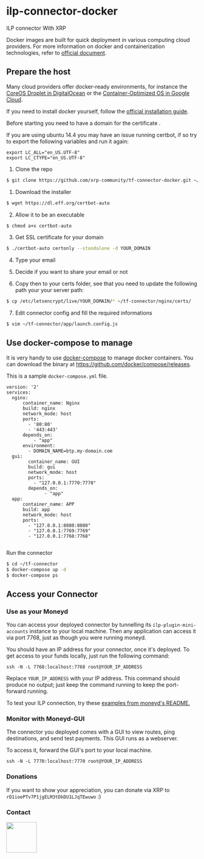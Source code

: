 # ilp-connector-docker

ILP connector With XRP

Docker images are built for quick deployment in various computing cloud providers. For more information on docker and containerization technologies, refer to [official document][4].

## Prepare the host

Many cloud providers offer docker-ready environments, for instance the [CoreOS Droplet in DigitalOcean][5] or the [Container-Optimized OS in Google Cloud][6].

If you need to install docker yourself, follow the [official installation guide][7].


Before starting you need to have a domain for the certificate .


If you are using ubuntu 14.4 you may have an issue running certbot, if so try to export the following variables and run it again:

```
export LC_ALL="en_US.UTF-8"
export LC_CTYPE="en_US.UTF-8"
```


1. Clone the repo

```bash
$ git clone https://github.com/xrp-community/tf-connector-docker.git ~/tf-connector
```

1. Download the installer

```bash
$ wget https://dl.eff.org/certbot-auto
```

2. Allow it to be an executable

```bash
$ chmod a+x certbot-auto
```

3. Get SSL certificate for your domain

```bash
$ ./certbot-auto certonly --standalone -d YOUR_DOMAIN
```

4. Type your email

5. Decide if you want to share your email or not

6. Copy then to your certs folder, see that you need to update the following path your your server path:

```bash
$ cp /etc/letsencrypt/live/YOUR_DOMAIN/* ~/tf-connector/nginx/certs/
```

7. Edit connector config and fill the required informations

```bash
$ vim ~/tf-connector/app/launch.config.js
```



## Use docker-compose to manage

It is very handy to use [docker-compose][3] to manage docker containers.
You can download the binary at <https://github.com/docker/compose/releases>.

This is a sample `docker-compose.yml` file.

```
version: '2'
services:
  nginx:
      container_name: Nginx
      build: nginx
      network_mode: host
      ports:
        - '80:80'
        - '443:443'
      depends_on:
          - "app"
      environment:
        - DOMAIN_NAME=btp.my-domain.com
  gui:
        container_name: GUI
        build: gui
        network_mode: host
        ports:
          - "127.0.0.1:7770:7770"
        depends_on:
              - "app"
  app:
      container_name: APP
      build: app
      network_mode: host
      ports:
        - "127.0.0.1:8080:8080"
        - "127.0.0.1:7769:7769"
        - "127.0.0.1:7768:7768"


```

Run the connector

```bash
$ cd ~/tf-connector
$ docker-compose up -d
$ docker-compose ps
```

## Access your Connector

### Use as your Moneyd

You can access your deployed connector by tunnelling its
`ilp-plugin-mini-accounts` instance to your local machine. Then any application
can access it via port 7768, just as though you were running moneyd.

You should have an IP address for your connector, once it's deployed.
To get access to your funds locally, just run the following command:

```
ssh -N -L 7768:localhost:7768 root@YOUR_IP_ADDRESS
```

Replace `YOUR_IP_ADDRESS` with your IP address. This command should produce no
output; just keep the command running to keep the port-forward running.

To test your ILP connection, try these [examples from moneyd's
README.](https://github.com/sharafian/moneyd#sending-payments)

### Monitor with Moneyd-GUI

The connector you deployed comes with a GUI to view routes, ping destinations,
and send test payments. This GUI runs as a webserver.

To access it, forward the GUI's port to your local machine.

```
ssh -N -L 7770:localhost:7770 root@YOUR_IP_ADDRESS
```

### Donations

If you want to show your appreciation, you can donate via XRP to
`rD1ioePTv7P1jgELM3tDkDU1LJqTEwuwo` :)

### Contact

[<img src="https://user-images.githubusercontent.com/6250203/42041517-5435904c-7b07-11e8-906b-39a5f763a406.png" data-canonical-src="https://twitter.com/baltazar223" width="80" height="80" />
](https://twitter.com/baltazar223)

[3]: https://github.com/docker/compose
[4]: https://docs.docker.com/
[5]: https://www.digitalocean.com/products/linux-distribution/coreos/
[6]: https://cloud.google.com/container-optimized-os/
[7]: https://docs.docker.com/install/

